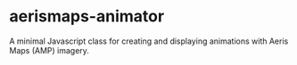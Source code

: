 # aerismaps-animator
A minimal Javascript class for creating and displaying animations with Aeris Maps (AMP) imagery.

